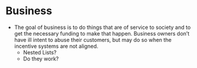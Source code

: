 
# Business
- The goal of business is to do things that are of service to society and to get the necessary funding to make that happen. Business owners don’t have ill intent to abuse their customers, but may do so when the incentive systems are not aligned.
	- Nested Lists?
	- Do they work?